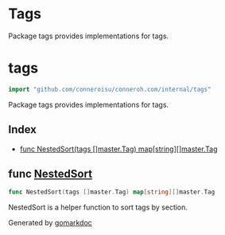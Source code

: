 # Tags
Package tags provides implementations for tags.
<!-- gomarkdoc:embed:start -->

<!-- Code generated by gomarkdoc. DO NOT EDIT -->

# tags

```go
import "github.com/conneroisu/conneroh.com/internal/tags"
```

Package tags provides implementations for tags.

## Index

- [func NestedSort\(tags \[\]master.Tag\) map\[string\]\[\]master.Tag](<#NestedSort>)


<a name="NestedSort"></a>
## func [NestedSort](<https://github.com/conneroisu/conneroh/blob/main/internal/tags/nested.go#L10>)

```go
func NestedSort(tags []master.Tag) map[string][]master.Tag
```

NestedSort is a helper function to sort tags by section.

Generated by [gomarkdoc](<https://github.com/princjef/gomarkdoc>)


<!-- gomarkdoc:embed:end -->